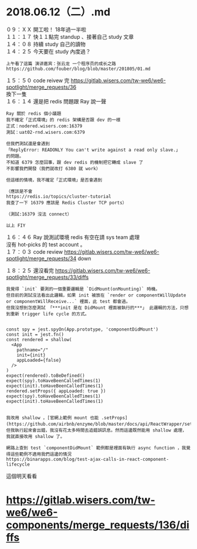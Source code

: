 # 2018.06.12（二）.md

０９：ＸＸ 開工啦！ 18年過一半啦  
１１：１７ 快１１點完 standup 、接著自己 study 文章  
１４：０８ 持續 study 自己的讀物  
１４：２５ 今天要在 study 內度過？  
```
上午看了這篇 演讲嘉宾：张云龙 一个程序员的成长之路
https://github.com/fouber/blog/blob/master/201805/01.md
```

１５：５０ code reivew 完 https://gitlab.wisers.com/tw-we6/we6-spotlight/merge_requests/36  
換下一隻  
１６：１４ 還是把 redis 問題跟 Ray 說一聲  
```
Ray 關於 redis 個小議題
我不確定「正式環境」的 redis 架構是否跟 dev 的一樣
正式：nodered.wisers.com:16379
測試：uat02-rnd.wisers.com:6379

但我們測試還是會遇到
「ReplyError: READONLY You can't write against a read only slave.」
的問題。
不知道 6379 怎麼回事，跟 dev redis 的機制把它轉成 slave 了
不影響我們開發（我們就改打 6380 就 work）

但這樣的情境，我不確定「正式環境」是否會遇到

（應該是不會
https://redis.io/topics/cluster-tutorial
我查了一下 16379 應該是 Redis Cluster TCP ports）

（測試:16379 沒法 connect）

以上 FIY
```

１６：４６ Ray 說測試環境 redis 有空在請 sys team 處理  
沒有 hot-picks 的 test account 。  
１７：０３ code review https://gitlab.wisers.com/tw-we6/we6-spotlight/merge_requests/34 down  

１８：２５ 還沒看完 https://gitlab.wisers.com/tw-we6/we6-spotlight/merge_requests/33/diffs  
```
我覺得 `init` 要測的一個重要邏輯是 `DidMount(onMounting)` 時機。  
但目前的測試沒法看出此邏輯，如果 init 被放在 `render or componentWillUpdate or componentWillReceive...` 裡面，此 test 都會過。  
但我沒想到怎麼測試 「***init 是在 DidMount 裡面被執行的***」 此邏輯的方法，只想到重新 trigger life cycle 的方式。  


const spy = jest.spyOn(App.prototype, 'componentDidMount')
const init = jest.fn()
const rendered = shallow(
  <App
    pathname="/"
    init={init}
    appLoaded={false}
  />
)
expect(rendered).toBeDefined()
expect(spy).toHaveBeenCalledTimes(1)
expect(init).toHaveBeenCalledTimes(1)
rendered.setProps({ appLoaded: true })
expect(spy).toHaveBeenCalledTimes(1)
expect(init).toHaveBeenCalledTimes(1)


我改用 shallow ，[官網上範例 mount 也能 .setProps](https://github.com/airbnb/enzyme/blob/master/docs/api/ReactWrapper/setProps.md)，但我執行起來會出錯，我沒有花太多時間去追錯誤訊息。然而這邊既然能用 shallow 處理，我就直接改用 shallow 了。

網路上查到 test `componentDidMount` 範例都是裡面有執行 async function ，我覺得這些範例不適用我們這邊的情況  
https://binarapps.com/blog/test-ajax-calls-in-react-component-lifecycle
```

這個明天看看  
# https://gitlab.wisers.com/tw-we6/we6-components/merge_requests/136/diffs

